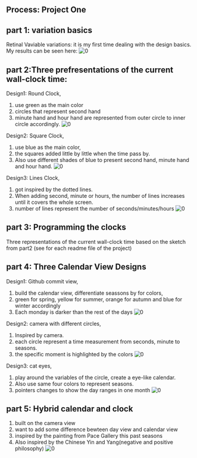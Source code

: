## Process: Project One

## part 1: variation basics
Retinal Vaviable variations: it is my first time dealing with the design basics. My results can be seen here:
![0](https://github.com/tongtongluu/dvia-2019/blob/master/1.mapping-time/process/7_variations.jpg)


## part 2:Three prefresentations of the current wall-clock time:
Design1: Round Clock,
1. use green as the main color
2. circles that represent second hand
3. minute hand and hour hand are represented from outer circle to inner circle accordingly.
![0](https://github.com/tongtongluu/dvia-2019/blob/master/1.mapping-time/process/1_timeClock1_round.jpg)

Design2: Square Clock, 
1. use blue as the main color, 
2. the squares added little by little when the time pass by.
3. Also use different shades of blue to present second hand, minute hand and hour hand.
![0](https://github.com/tongtongluu/dvia-2019/blob/master/1.mapping-time/process/2_timeClock2_square.jpg)

Design3: Lines Clock, 
1. got inspired by the dotted lines. 
2. When adding second, minute or hours, the number of lines increases until it covers the whole screen.
3. number of lines represent the number of seconds/minutes/hours
![0](https://github.com/tongtongluu/dvia-2019/blob/master/1.mapping-time/process/3_timeClock3_lines.jpg)

## part 3: Programming the clocks
Three representations of the current wall-clock time based on the sketch from part2
(see for each readme file of the project)

## part 4: Three Calendar View Designs
Design1: Github commit view,
1. build the calendar view, differentiate seassons by for colors,
2. green for spring, yellow for summer, orange for autumn and blue for winter accordingly
3. Each monday is darker than the rest of the days
![0](https://github.com/tongtongluu/dvia-2019/blob/master/1.mapping-time/process/4_calendarClock1_dayofmonth_season.jpg)

Design2: camera with different circles, 
1. Inspired by camera. 
2. each circle represent a time measurement from seconds, minute to seasons. 
3. the specific moment is highlighted by the colors
![0](https://github.com/tongtongluu/dvia-2019/blob/master/1.mapping-time/process/5_calendarClock2_month_year.jpg)

Design3: cat eyes, 
1. play around the variables of the circle, create a eye-like calendar. 
2. Also use same four colors to represent seasons.
3. pointers changes to show the day ranges in one month
![0](https://github.com/tongtongluu/dvia-2019/blob/master/1.mapping-time/process/6_canlendarClock3_days_seasons.jpg)

## part 5: Hybrid calendar and clock
1. built on the camera view
2. want to add some difference bewteen day view and calendar view
3. inspired by the painting from Pace Gallery this past seasons
4. Also inspired by the Chinese Yin and Yang(negative and positive philosophy)
![0](https://github.com/tongtongluu/dvia-2019/blob/master/1.mapping-time/process/8_final_yinYangPhilosophy.png)

